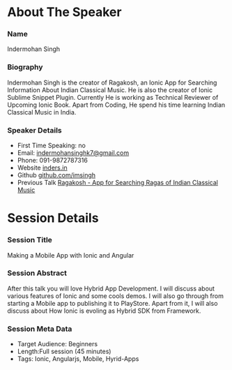 About The Speaker
=================

### Name

Indermohan Singh

### Biography

Indermohan Singh is the creator of Ragakosh, an Ionic App for Searching Information About Indian Classical Music.
He is also the creator of Ionic Sublime Snippet Plugin. Currently He is working as Technical Reviewer of Upcoming Ionic Book. Apart from Coding, He spend his time learning Indian Classical Music in India.

### Speaker Details

- First Time Speaking: no
- Email: indermohansinghk7@gmail.com
- Phone: 091-9872787316
- Website [inders.in](http://inders.in)
- Github [github.com/imsingh](http://github.com/imsingh)
- Previous Talk [Ragakosh - App for Searching Ragas of Indian Classical Music](http://construktfestival2015.sched.org/speaker/indermohan_singh.1temrto5#.VTAeN_SUfMc)

Session Details
===============

### Session Title

Making a Mobile App with Ionic and Angular

### Session Abstract

After this talk you will love Hybrid App Development. I will discuss about various features of Ionic and some cools demos. I will also go through from starting a Mobile app to publishing it to PlayStore. Apart from it, I will also discuss about How Ionic is evoling as Hybrid SDK from Framework.


### Session Meta Data

- Target Audience: Beginners
- Length:Full session (45 minutes)
- Tags: Ionic, Angularjs, Mobile, Hyrid-Apps
